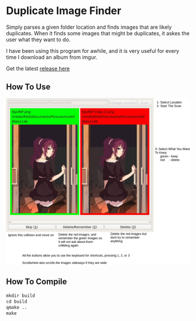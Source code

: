 # Duplicate Image Finder

Simply parses a given folder location and finds images that are likely duplicates. When it finds some images that might be duplicates, it askes the user what they want to do.

I have been using this program for awhile, and it is very useful for every time I download an album from imgur.

Get the latest [release here](https://github.com/glop102/DuplicateImageFinder/releases/latest)

## How To Use

![screenshot of program](screen.png)

## How To Compile

```
mkdir build
cd build
qmake ..
make
```
